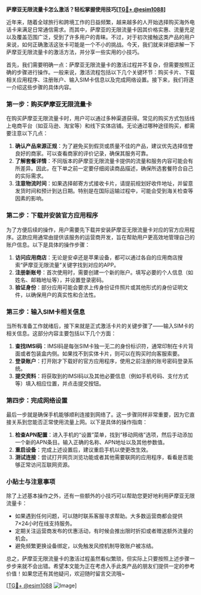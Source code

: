 **萨摩亚无限流量卡怎么激活？轻松掌握使用技巧[[TG💪+ @esim1088](https://t.me/s/esim1088)]**

近年来，随着全球旅行和跨境工作的日益频繁，越来越多的人开始选择购买海外电话卡来满足日常通信需求。而其中，萨摩亚的无限流量卡因其价格实惠、流量充足以及覆盖范围广泛，受到了许多用户的青睐。不过，对于初次接触这类产品的用户来说，如何正确激活这张卡可能是一个不小的挑战。今天，我们就来详细讲解一下萨摩亚无限流量卡的激活方法，并分享一些实用的小技巧。

首先，我们需要明确一点：萨摩亚无限流量卡的激活过程并不复杂，但需要按照正确的步骤进行操作。一般来说，激活流程包括以下几个关键环节：购买卡片、下载相关应用程序、注册账户、输入SIM卡信息以及完成网络设置。接下来，我们将逐一介绍这些步骤的具体内容。

### 第一步：购买萨摩亚无限流量卡

在购买萨摩亚无限流量卡时，用户可以通过多种渠道获得。常见的购买方式包括线上电商平台（如亚马逊、淘宝等）和线下实体店铺。无论通过哪种途径购买，都需要注意以下几点：

1. **确认产品来源正规**：为了避免买到假货或质量不佳的产品，建议优先选择信誉良好的商家。可以查看商家的评价记录，确保其服务可靠。
2. **了解套餐详情**：不同版本的萨摩亚无限流量卡提供的流量和服务内容可能会有所差异。因此，在下单之前一定要仔细阅读商品描述，确保所选套餐符合自己的实际需求。
3. **注意物流时间**：如果选择邮寄方式接收卡片，请提前规划好收件地址，并留意发货时间和预计到达日期。特别是在国际运输过程中，可能会受到海关检查等因素的影响。

### 第二步：下载并安装官方应用程序

为了方便后续的操作，用户需要先下载并安装萨摩亚无限流量卡对应的官方应用程序。这款应用通常由提供该服务的运营商开发，旨在帮助用户更高效地管理自己的账户信息。以下是具体的操作步骤：

1. **访问应用商店**：无论是安卓还是苹果设备，都可以通过各自的应用商店搜索“萨摩亚无限流量”关键字找到对应的APP。
2. **注册新账号**：首次使用时，需要创建一个新的账户。填写必要的个人信息（如姓名、邮箱地址等），并设置登录密码。
3. **验证身份**：部分应用可能会要求上传身份证件照片或其他形式的身份证明文件，以确保用户的真实性和合法性。

### 第三步：输入SIM卡相关信息

当所有准备工作就绪后，接下来就是正式激活卡片的关键步骤了——输入SIM卡的相关信息。这部分内容主要包括以下几个方面：

1. **查找IMSI码**：IMSI码是每张SIM卡独一无二的身份标识符，通常印制在卡片背面或者包装盒内侧。如果找不到实体卡片，则可以在购买时向客服索要。
2. **登录账户**：打开刚才下载好的官方应用程序，使用之前注册的账号密码登录系统。
3. **提交资料**：将获取到的IMSI码以及其他必要信息（例如手机号码、支付方式等）填入相应位置，并点击提交按钮。

### 第四步：完成网络设置

最后一步就是确保手机能够顺利连接到网络了。这一步骤同样非常重要，因为它直接关系到您能否正常使用流量上网。以下是具体的操作指南：

1. **检查APN配置**：进入手机的“设置”菜单，找到“移动网络”选项，然后手动添加一个新的APN条目。输入正确的名称、APN地址以及其他参数值。
2. **重启设备**：完成上述设置后，建议重启手机以使更改生效。
3. **测试连接**：尝试打开网页浏览功能或者其他需要联网的应用程序，看看是否能够正常访问互联网资源。

### 小贴士与注意事项

除了上述基本操作之外，还有一些额外的小技巧可以帮助您更好地利用萨摩亚无限流量卡：

- 如果遇到任何问题，可以随时联系客服寻求帮助。大多数运营商都会提供7×24小时在线支持服务。
- 定期关注运营商发布的优惠活动，有时候会推出限时折扣或者赠送额外流量的机会。
- 避免频繁更换设备绑定，以免触发风控机制导致账户被冻结。

总之，萨摩亚无限流量卡的激活过程虽然看似繁琐，但实际上只要按照上述步骤一步步来就不会出错。希望本文能为正在考虑入手此类产品的朋友们提供一定的参考价值！如果您还有其他疑问，欢迎随时留言交流哦~

[[TG💪+ @esim1088](https://t.me/s/esim1088) ![Image](https://i.postimg.cc/4NQfJmqS/Snipaste-2025-05-13-00-14-12.png)]
